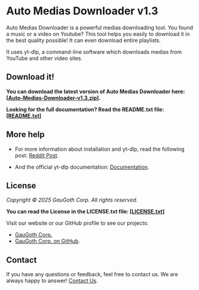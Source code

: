 # Auto Medias Downloader v1.3
Auto Medias Downloader is a powerful medias downloading tool. You found a music or a video on Youtube? This tool helps you easily to download it in the best quality possible! It can even download entire playlists.

It uses yt-dlp, a command-line software which downloads medias from YouTube and other video sites.

## Download it!

**You can download the latest version of Auto Medias Downloader here: 
[[Auto-Medias-Downloader-v1.3.zip](http://gaugoth.corp.free.fr/others/Auto-Medias-Downloader-v1.3.zip)].**

**Looking for the full documentation? Read the README.txt file:
[[README.txt](Auto-Medias-Downloader-v1.3/README.txt)]**

## More help
- For more information about installation and yt-dlp, read the following post: [Reddit Post](https://www.reddit.com/r/AutoHotkey/comments/15q6m3j/script_to_download_youtube_videos_and_playlists/).

- And the official yt-dlp documentation: [Documentation](https://github.com/yt-dlp/yt-dlp#installation).


## License
_Copyright © 2025 GauGoth Corp. All rights reserved._

**You can read the License in the LICENSE.txt file:
[[LICENSE.txt](Auto-Medias-Downloader-v1.3/LICENSE.txt)]**

Visit our website or our GitHub profile to see our projects: 
- [GauGoth Corp.](http://gaugoth.corp.free.fr/)
- [GauGoth Corp. on GitHub](https://github.com/GauGoth-Corp).

## Contact
If you have any questions or feedback, feel free to contact us. We are always happy to answer! [Contact Us](http://gaugoth.corp.free.fr/en/credits/contact/?subject=Auto%20Medias%20Downloader%20v1.3%20question/feedback).
